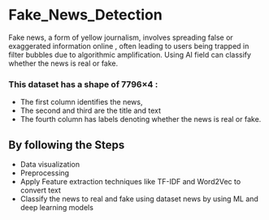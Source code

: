 # Fake_News_Detection

Fake news, a form of yellow journalism, involves spreading false or exaggerated information online , often leading to users being trapped in filter bubbles due to algorithmic amplification. Using AI field can classify whether the news is real or fake. 

### This dataset has a shape of 7796×4 :
- The first column identifies the news, 
- The second and third are the title and text
- The fourth column has labels denoting whether the news is real or fake.

## By following the Steps
- Data visualization 
- Preprocessing 
- Apply Feature extraction techniques like TF-IDF and Word2Vec to convert text
- Classify the news to real and fake using dataset news by using ML and deep learning models